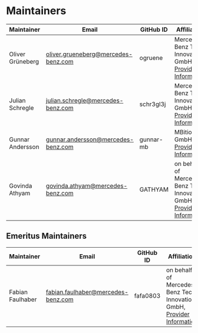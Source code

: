 # Maintainers

| Maintainer       | Email                           | GitHub ID                                 | Affiliation                                                                                       | Joined     |
| -----------------| ------------------------------- | ----------------------------------------- | ------------------------------------------------------------------------------------------------- | ---------- | 
| Oliver Grüneberg | <oliver.grueneberg@mercedes-benz.com> | ogruene   | Mercedes-Benz Tech Innovation GmbH, [Provider Information](https://github.com/mercedes-benz/foss/blob/master/PROVIDER_INFORMATION.md) | 2023-09-01 | 
| Julian Schregle  | <julian.schregle@mercedes-benz.com>   | schr3gl3j | Mercedes-Benz Tech Innovation GmbH, [Provider Information](https://github.com/mercedes-benz/foss/blob/master/PROVIDER_INFORMATION.md) | 2024-12-06 |
| Gunnar Andersson | <gunnar.andersson@mercedes-benz.com>  | gunnar-mb | MBition GmbH, [Provider Information](https://github.com/mercedes-benz/foss/blob/master/PROVIDER_INFORMATION.md) | 2024-12-10 |
| Govinda Athyam   | <govinda.athyam@mercedes-benz.com>    | GATHYAM   | on behalf of Mercedes-Benz Tech Innovation GmbH, [Provider Information](https://github.com/mercedes-benz/foss/blob/master/PROVIDER_INFORMATION.md) | 2025-01-07 |

## Emeritus Maintainers

| Maintainer       | Email                                 | GitHub ID    | Affiliation                                                                                                                                              | Joined     | Left       |
|------------------|---------------------------------------|------------- |----------------------------------------------------------------------------------------------------------------------------------------------------------| ---------- |------------|
| Fabian Faulhaber | <fabian.faulhaber@mercedes-benz.com>  | fafa0803     | on behalf of Mercedes-Benz Tech Innovation GmbH, [Provider Information](https://github.com/mercedes-benz/foss/blob/master/PROVIDER_INFORMATION.md)       | 2019-04-14 | 2024-12-06 |
